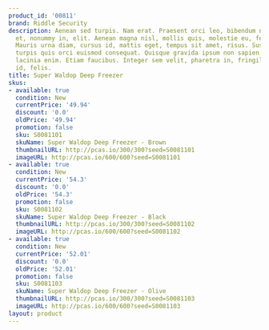 ```yaml
---
product_id: '00811'
brand: Riddle Security
description: Aenean sed turpis. Nam erat. Praesent orci leo, bibendum nec, ornare
  et, nonummy in, elit. Aenean magna nisl, mollis quis, molestie eu, feugiat in, orci.
  Mauris urna diam, cursus id, mattis eget, tempus sit amet, risus. Suspendisse id
  turpis quis orci euismod consequat. Quisque gravida ipsum non sapien. Nam aliquam
  lacinia enim. Etiam faucibus. Integer sem velit, pharetra in, fringilla eu, fermentum
  id, felis.
title: Super Waldop Deep Freezer
skus:
- available: true
  condition: New
  currentPrice: '49.94'
  discount: '0.0'
  oldPrice: '49.94'
  promotion: false
  sku: S0081101
  skuName: Super Waldop Deep Freezer - Brown
  thumbnailURL: http://pcas.io/300/300?seed=S0081101
  imageURL: http://pcas.io/600/600?seed=S0081101
- available: true
  condition: New
  currentPrice: '54.3'
  discount: '0.0'
  oldPrice: '54.3'
  promotion: false
  sku: S0081102
  skuName: Super Waldop Deep Freezer - Black
  thumbnailURL: http://pcas.io/300/300?seed=S0081102
  imageURL: http://pcas.io/600/600?seed=S0081102
- available: true
  condition: New
  currentPrice: '52.01'
  discount: '0.0'
  oldPrice: '52.01'
  promotion: false
  sku: S0081103
  skuName: Super Waldop Deep Freezer - Olive
  thumbnailURL: http://pcas.io/300/300?seed=S0081103
  imageURL: http://pcas.io/600/600?seed=S0081103
layout: product
---
```


